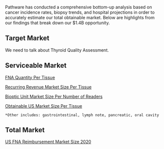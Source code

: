 Pathware has conducted a comprehensive bottom-up analysis based on cancer incidence rates, biopsy trends, and hospital projections in order to accurately estimate our total obtainable market. Below are highlights from our findings that break down our $1.4B opportunity. 

## Target Market
We need to talk about Thyroid Quality Assessment.

## Serviceable Market
[FNA Quantity Per Tissue](Size%2029f2f7c3635d4318ac343c41b82f3d9f/FNA%20Quantity%20Per%20Tissue%20b5c17ed534504649a8892f1b009f0dcf.csv)

[Recurring Revenue Market Size Per Tissue](Size%2029f2f7c3635d4318ac343c41b82f3d9f/Recurring%20Revenue%20Market%20Size%20Per%20Tissue%20db05cea82fc143ce8e65bdaf9dff8cd5.csv)

[Bioptic Unit Market Size Per Number of Readers](Size%2029f2f7c3635d4318ac343c41b82f3d9f/Bioptic%20Unit%20Market%20Size%20Per%20Number%20of%20Readers%2049e2897897524b9ca8d71bd219713e5c.csv)

[Obtainable US Market Size Per Tissue](Size%2029f2f7c3635d4318ac343c41b82f3d9f/Obtainable%20US%20Market%20Size%20Per%20Tissue%20830c89dace004413a67b44ede673e319.csv)

`*Other includes: gastrointestinal, lymph note, pancreatic, oral cavity`

## Total Market
[US FNA Reimbursement Market Size 2020](Size%2029f2f7c3635d4318ac343c41b82f3d9f/US%20FNA%20Reimbursement%20Market%20Size%202020%20a56c928285bc4749a784400c9de85cb0.csv)
